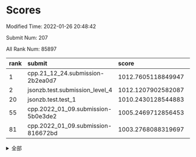 # Scores

Modified Time: 2022-01-26 20:48:42

Submit Num: 207

All Rank Num: 85897

| rank |               submit               |       score        |       sigma        | pk_num |
| :--- | :--------------------------------- | :----------------- | :----------------- | :----- |
| 1    | cpp.21_12_24.submission-2b2ea0d7   | 1012.7605118849947 | 0.7914868182995478 | 1659   |
| 2    | jsonzb.test.submission_level_4     | 1012.1207902582087 | 0.8062228015065663 | 1661   |
| 20   | jsonzb.test.test_1                 | 1010.2430128544883 | 0.7693925979565864 | 1657   |
| 55   | cpp.2022_01_09.submission-5b0e3de2 | 1005.2469712856453 | 0.7083892959010214 | 1658   |
| 81   | cpp.2022_01_09.submission-816672bd | 1003.2768088319697 | 0.7188467707724049 | 1659   |


<details>
<summary>全部</summary>

| rank |                 submit                 |       score        |       sigma        | pk_num |
| :--- | :------------------------------------- | :----------------- | :----------------- | :----- |
| 1    | cpp.21_12_24.submission-2b2ea0d7       | 1012.7605118849947 | 0.7914868182995478 | 1659   |
| 2    | jsonzb.test.submission_level_4         | 1012.1207902582087 | 0.8062228015065663 | 1661   |
| 3    | gobigger.level_3.submission_level_3_32 | 1011.7920168627758 | 0.7961042266931363 | 1660   |
| 4    | gobigger.level_3.submission_level_3_40 | 1011.4808395088608 | 0.8024067866413732 | 1666   |
| 5    | gobigger.level_3.submission_level_3_10 | 1011.3490322665009 | 0.7586385592527121 | 1659   |
| 6    | gobigger.level_3.submission_level_3_16 | 1011.1127072794222 | 0.780212898175604  | 1653   |
| 7    | gobigger.level_3.submission_level_3_24 | 1011.0529825704692 | 0.7838432027338611 | 1664   |
| 8    | gobigger.level_3.submission_level_3_43 | 1010.9477561964217 | 0.7750139617475109 | 1659   |
| 9    | gobigger.level_3.submission_level_3_7  | 1010.9435179485312 | 0.7805188794872182 | 1658   |
| 10   | gobigger.level_3.submission_level_3_22 | 1010.9368130712973 | 0.7501843373905485 | 1663   |
| 11   | gobigger.level_3.submission_level_3_26 | 1010.9304623595855 | 0.7905907260580796 | 1651   |
| 12   | gobigger.level_3.submission_level_3_46 | 1010.842321426721  | 0.7611568227814345 | 1655   |
| 13   | gobigger.level_3.submission_level_3_0  | 1010.8221824875833 | 0.7529869727880057 | 1657   |
| 14   | gobigger.level_3.submission_level_3_49 | 1010.5854428006198 | 0.7606619132233605 | 1658   |
| 15   | gobigger.level_3.submission_level_3_42 | 1010.5554511821878 | 0.7464014606936361 | 1660   |
| 16   | gobigger.level_3.submission_level_3_29 | 1010.5091390123712 | 0.7666620124427732 | 1663   |
| 17   | gobigger.level_3.submission_level_3_20 | 1010.5024219222346 | 0.7590807752190206 | 1664   |
| 18   | gobigger.level_3.submission_level_3_2  | 1010.4582452125488 | 0.783145363211265  | 1663   |
| 19   | gobigger.level_3.submission_level_3_23 | 1010.3997211390599 | 0.7624436515509473 | 1660   |
| 20   | jsonzb.test.test_1                     | 1010.2430128544883 | 0.7693925979565864 | 1657   |
| 21   | gobigger.level_3.submission_level_3_13 | 1010.2363875459662 | 0.7595019417935545 | 1663   |
| 22   | gobigger.level_3.submission_level_3_41 | 1010.2047394654463 | 0.7839427022733317 | 1666   |
| 23   | gobigger.level_3.submission_level_3_3  | 1010.1403068518447 | 0.7585332171290717 | 1658   |
| 24   | gobigger.level_3.submission_level_3_48 | 1010.098506451079  | 0.7555337164974776 | 1655   |
| 25   | gobigger.level_3.submission_level_3_18 | 1010.0894652687884 | 0.7647132233512073 | 1666   |
| 26   | gobigger.level_3.submission_level_3_5  | 1010.0814802012966 | 0.7712993690990982 | 1656   |
| 27   | gobigger.level_3.submission_level_3_19 | 1010.065215213565  | 0.7588140113219706 | 1660   |
| 28   | gobigger.level_3.submission_level_3_14 | 1010.0068859320805 | 0.738934807701161  | 1661   |
| 29   | gobigger.level_3.submission_level_3_34 | 1009.9631149784491 | 0.7448090757229642 | 1660   |
| 30   | gobigger.level_3.submission_level_3_31 | 1009.9501722360693 | 0.7565298384206538 | 1661   |
| 31   | gobigger.level_3.submission_level_3_1  | 1009.8188631923254 | 0.7497726241575082 | 1661   |
| 32   | gobigger.level_3.submission_level_3_38 | 1009.7979177402785 | 0.7448362722780449 | 1664   |
| 33   | gobigger.level_3.submission_level_3_4  | 1009.7124291438267 | 0.754157378160827  | 1659   |
| 34   | gobigger.level_3.submission_level_3_11 | 1009.6889609792705 | 0.7531192352478292 | 1659   |
| 35   | gobigger.level_3.submission_level_3_36 | 1009.6858326630115 | 0.7686459519017171 | 1659   |
| 36   | gobigger.level_3.submission_level_3_35 | 1009.6229541164464 | 0.7417975701613868 | 1662   |
| 37   | gobigger.level_3.submission_level_3_9  | 1009.6018557642789 | 0.7589487344470205 | 1663   |
| 38   | gobigger.level_3.submission_level_3_27 | 1009.5560382853415 | 0.7562403135447825 | 1659   |
| 39   | gobigger.level_3.submission_level_3_15 | 1009.4962481132619 | 0.7495009686043876 | 1662   |
| 40   | gobigger.level_3.submission_level_3_8  | 1009.3747301187695 | 0.732135511882541  | 1660   |
| 41   | gobigger.level_3.submission_level_3_33 | 1009.3310590832778 | 0.7530529521165987 | 1660   |
| 42   | gobigger.level_3.submission_level_3_17 | 1009.3298805113693 | 0.7368788785509113 | 1660   |
| 43   | gobigger.level_3.submission_level_3_28 | 1009.3066662656462 | 0.7519795983105134 | 1660   |
| 44   | gobigger.level_3.submission_level_3_39 | 1009.2950406713957 | 0.7580469448825747 | 1663   |
| 45   | gobigger.level_3.submission_level_3_25 | 1009.2648723121124 | 0.7493143974757115 | 1662   |
| 46   | gobigger.level_3.submission_level_3_44 | 1009.2603421524093 | 0.7672407468342562 | 1661   |
| 47   | gobigger.level_3.submission_level_3_6  | 1009.2359944193905 | 0.7435601890860968 | 1660   |
| 48   | gobigger.level_3.submission_level_3_12 | 1009.2036075123638 | 0.7539831655043394 | 1664   |
| 49   | gobigger.level_3.submission_level_3_30 | 1009.0862565825643 | 0.7694587298759795 | 1656   |
| 50   | gobigger.level_3.submission_level_3_47 | 1008.9402396187833 | 0.7504783756740643 | 1663   |
| 51   | gobigger.level_3.submission_level_3_21 | 1008.9080376400171 | 0.751579172764327  | 1659   |
| 52   | gobigger.level_3.submission_level_3_45 | 1008.8706216184768 | 0.7437603100981112 | 1661   |
| 53   | gobigger.level_3.submission_level_3_37 | 1007.9909092324027 | 0.7392734727246364 | 1659   |
| 54   | gobigger.level_1.submission_level_1_36 | 1005.658139068645  | 0.722630656896479  | 1657   |
| 55   | cpp.2022_01_09.submission-5b0e3de2     | 1005.2469712856453 | 0.7083892959010214 | 1658   |
| 56   | gobigger.level_1.submission_level_1_40 | 1004.5461764011375 | 0.7174402620774268 | 1658   |
| 57   | gobigger.level_1.submission_level_1_6  | 1004.5235308881973 | 0.7079842105613451 | 1659   |
| 58   | gobigger.level_1.submission_level_1_27 | 1004.2696746160395 | 0.7284956190549804 | 1656   |
| 59   | gobigger.level_1.submission_level_1_32 | 1004.2438223726897 | 0.7377318029018856 | 1658   |
| 60   | gobigger.level_1.submission_level_1_22 | 1004.1892637144008 | 0.7280229404548544 | 1661   |
| 61   | gobigger.level_1.submission_level_1_42 | 1004.159233979295  | 0.7035914677427153 | 1660   |
| 62   | gobigger.level_1.submission_level_1_23 | 1004.1227160425389 | 0.7091925261752388 | 1661   |
| 63   | gobigger.level_1.submission_level_1_25 | 1003.9606374796521 | 0.7257930840800536 | 1663   |
| 64   | gobigger.level_1.submission_level_1_9  | 1003.9339801358129 | 0.7158657737042319 | 1660   |
| 65   | gobigger.level_1.submission_level_1_7  | 1003.9166979718494 | 0.7268965196664684 | 1660   |
| 66   | gobigger.level_1.submission_level_1_13 | 1003.9053227319839 | 0.7207929208925217 | 1661   |
| 67   | gobigger.level_1.submission_level_1_24 | 1003.8924117416607 | 0.7200542154026892 | 1660   |
| 68   | gobigger.level_1.submission_level_1_29 | 1003.7997241284135 | 0.7137377354687445 | 1659   |
| 69   | gobigger.level_1.submission_level_1_17 | 1003.6703663114224 | 0.7140234593641346 | 1658   |
| 70   | gobigger.level_1.submission_level_1_47 | 1003.6594067365752 | 0.7193510345624379 | 1659   |
| 71   | gobigger.level_1.submission_level_1_39 | 1003.5357579047195 | 0.7082364574900926 | 1657   |
| 72   | gobigger.level_1.submission_level_1_46 | 1003.5331107879216 | 0.7213782441407534 | 1658   |
| 73   | gobigger.level_1.submission_level_1_16 | 1003.5295049086468 | 0.7228464143095797 | 1659   |
| 74   | gobigger.level_1.submission_level_1_20 | 1003.520534005879  | 0.7226349631875053 | 1657   |
| 75   | gobigger.level_1.submission_level_1_14 | 1003.5198685943666 | 0.7292661768795197 | 1660   |
| 76   | gobigger.level_1.submission_level_1_0  | 1003.4620344436753 | 0.7258682232241264 | 1663   |
| 77   | gobigger.level_1.submission_level_1_35 | 1003.4085500346333 | 0.714455816274963  | 1654   |
| 78   | gobigger.level_1.submission_level_1_3  | 1003.3539055773953 | 0.7117848033160268 | 1662   |
| 79   | gobigger.level_1.submission_level_1_34 | 1003.3022265294874 | 0.7145300453404138 | 1661   |
| 80   | gobigger.level_1.submission_level_1_26 | 1003.2851522813218 | 0.713061968929754  | 1661   |
| 81   | cpp.2022_01_09.submission-816672bd     | 1003.2768088319697 | 0.7188467707724049 | 1659   |
| 82   | gobigger.level_1.submission_level_1_5  | 1003.2667543799104 | 0.7144132287080871 | 1658   |
| 83   | gobigger.level_1.submission_level_1_41 | 1003.156708615311  | 0.7278011622129263 | 1661   |
| 84   | gobigger.level_1.submission_level_1_44 | 1003.1562508452735 | 0.7202683254662141 | 1656   |
| 85   | gobigger.level_1.submission_level_1_28 | 1003.1174277147024 | 0.7194152625428413 | 1662   |
| 86   | gobigger.level_1.submission_level_1_19 | 1003.0959582373806 | 0.7123285428088805 | 1660   |
| 87   | gobigger.level_1.submission_level_1_49 | 1003.0401081727941 | 0.719346357505562  | 1658   |
| 88   | gobigger.level_1.submission_level_1_8  | 1002.9726866235832 | 0.7186284615181697 | 1659   |
| 89   | gobigger.level_1.submission_level_1_1  | 1002.9602275076335 | 0.7200562056354036 | 1660   |
| 90   | gobigger.level_1.submission_level_1_21 | 1002.9301615132019 | 0.7226049087789914 | 1662   |
| 91   | gobigger.level_1.submission_level_1_18 | 1002.8656736128489 | 0.7127400847149792 | 1659   |
| 92   | gobigger.level_1.submission_level_1_45 | 1002.8464553303464 | 0.7189679736887369 | 1652   |
| 93   | gobigger.level_1.submission_level_1_37 | 1002.8390810535709 | 0.7135311865847199 | 1661   |
| 94   | gobigger.level_1.submission_level_1_43 | 1002.8100684231364 | 0.7048496665728453 | 1661   |
| 95   | gobigger.level_1.submission_level_1_4  | 1002.7834114255645 | 0.7168655165885964 | 1662   |
| 96   | gobigger.level_1.submission_level_1_31 | 1002.7632945378795 | 0.7140307807572395 | 1658   |
| 97   | gobigger.level_1.submission_level_1_38 | 1002.7551113814254 | 0.7286766292652271 | 1660   |
| 98   | gobigger.level_1.submission_level_1_33 | 1002.7525532397868 | 0.7232258651157996 | 1660   |
| 99   | gobigger.level_1.submission_level_1_30 | 1002.745894249698  | 0.7094220518564412 | 1659   |
| 100  | gobigger.level_1.submission_level_1_12 | 1002.6869458009437 | 0.7107560607250428 | 1662   |
| 101  | gobigger.level_1.submission_level_1_11 | 1002.3696325776053 | 0.7122732980968969 | 1665   |
| 102  | gobigger.level_1.submission_level_1_15 | 1002.3337813622713 | 0.7161202686273014 | 1663   |
| 103  | gobigger.level_1.submission_level_1_48 | 1002.1307008650161 | 0.7126395921880994 | 1657   |
| 104  | gobigger.level_1.submission_level_1_10 | 1002.0635302081618 | 0.7185086042171931 | 1662   |
| 105  | gobigger.level_1.submission_level_1_2  | 1002.030878269441  | 0.7171827365858223 | 1660   |
| 106  | gobigger.random.submission_random_36   | 997.7009881119283  | 0.7012348076417141 | 1660   |
| 107  | gobigger.random.submission_random_5    | 997.2259079566529  | 0.7000724311261628 | 1655   |
| 108  | gobigger.random.submission_random_39   | 996.9500562691218  | 0.7006000028091747 | 1658   |
| 109  | gobigger.random.submission_random_33   | 996.920463537628   | 0.7044367357185777 | 1663   |
| 110  | gobigger.random.submission_random_14   | 996.8913986392531  | 0.7043238592814546 | 1664   |
| 111  | gobigger.random.submission_random_1    | 996.8819030423352  | 0.7120135088467423 | 1661   |
| 112  | gobigger.random.submission_random_21   | 996.7608946296543  | 0.7201499524919884 | 1659   |
| 113  | gobigger.random.submission_random_32   | 996.6728588816892  | 0.7103149872119127 | 1657   |
| 114  | gobigger.random.submission_random_28   | 996.5794068815388  | 0.7191935617061951 | 1655   |
| 115  | gobigger.random.submission_random_3    | 996.5678716114639  | 0.7137944697327833 | 1657   |
| 116  | gobigger.random.submission_random_18   | 996.5279567198281  | 0.7058056922168682 | 1661   |
| 117  | gobigger.random.submission_random_2    | 996.4187261120206  | 0.7090503417152839 | 1661   |
| 118  | gobigger.random.submission_random_10   | 996.3980588987753  | 0.6948405980991423 | 1664   |
| 119  | gobigger.random.submission_random_30   | 996.2975327935882  | 0.7048595569386612 | 1655   |
| 120  | gobigger.random.submission_random_7    | 996.1992032209552  | 0.7179728526913934 | 1661   |
| 121  | gobigger.random.submission_random_24   | 996.0979423187885  | 0.7106388830347874 | 1658   |
| 122  | gobigger.random.submission_random_35   | 996.0314456724021  | 0.7077650931893728 | 1659   |
| 123  | gobigger.random.submission_random_17   | 996.0114078225372  | 0.700249510500803  | 1662   |
| 124  | gobigger.random.submission_random_0    | 996.0038644773048  | 0.7113504709759094 | 1662   |
| 125  | gobigger.random.submission_random_23   | 995.9814169686332  | 0.7107237375310628 | 1658   |
| 126  | gobigger.random.submission_random_46   | 995.9349484091493  | 0.7077790720502365 | 1653   |
| 127  | gobigger.random.submission_random_15   | 995.8294951055962  | 0.7195110622452014 | 1661   |
| 128  | gobigger.random.submission_random_11   | 995.8150715435307  | 0.713684968456048  | 1667   |
| 129  | gobigger.random.submission_random_19   | 995.7989950352712  | 0.7252781330596586 | 1659   |
| 130  | gobigger.random.submission_random_22   | 995.7907241430678  | 0.7115735621838052 | 1658   |
| 131  | gobigger.random.submission_random_20   | 995.7522464148108  | 0.7076611624589286 | 1662   |
| 132  | gobigger.random.submission_random_34   | 995.7179130940682  | 0.7115406963092865 | 1658   |
| 133  | gobigger.random.submission_random_41   | 995.7176944083435  | 0.7166568048842742 | 1663   |
| 134  | gobigger.random.submission_random_42   | 995.6317479706876  | 0.718683756465302  | 1662   |
| 135  | gobigger.random.submission_random_48   | 995.5937968369483  | 0.7096098695642604 | 1658   |
| 136  | gobigger.random.submission_random_13   | 995.5755160799442  | 0.719665484663074  | 1662   |
| 137  | gobigger.random.submission_random_29   | 995.5414287387005  | 0.7070115815726261 | 1664   |
| 138  | gobigger.random.submission_random_9    | 995.5361304903773  | 0.7101793963706033 | 1659   |
| 139  | gobigger.random.submission_random_37   | 995.4576389620707  | 0.7121339026194905 | 1657   |
| 140  | gobigger.random.submission_random_40   | 995.4327469757068  | 0.7230823305676976 | 1659   |
| 141  | gobigger.random.submission_random_12   | 995.4170822221141  | 0.7153649973300136 | 1668   |
| 142  | gobigger.random.submission_random_4    | 995.3997706504898  | 0.715702125454398  | 1661   |
| 143  | gobigger.random.submission_random_8    | 995.3668688411614  | 0.706211031140988  | 1658   |
| 144  | gobigger.random.submission_random_6    | 995.3062535447124  | 0.7303055477077242 | 1657   |
| 145  | gobigger.random.submission_random_38   | 995.2833136365476  | 0.7049099259564197 | 1661   |
| 146  | gobigger.random.submission_random_16   | 995.269927984604   | 0.720514498291078  | 1662   |
| 147  | gobigger.random.submission_random_27   | 995.2377509173026  | 0.7185788069435408 | 1660   |
| 148  | gobigger.random.submission_random_25   | 995.1963945907817  | 0.7185777497180941 | 1659   |
| 149  | gobigger.random.submission_random_49   | 995.1754538504755  | 0.701823159648404  | 1664   |
| 150  | gobigger.random.submission_random_43   | 995.068499415795   | 0.7113068840036835 | 1664   |
| 151  | gobigger.random.submission_random_47   | 994.9892168833808  | 0.7200357355975386 | 1661   |
| 152  | gobigger.random.submission_random_45   | 994.9419677504416  | 0.709184034171864  | 1662   |
| 153  | gobigger.random.submission_random_26   | 994.6589155563933  | 0.7159228339428616 | 1655   |
| 154  | gobigger.random.submission_random_31   | 994.5184047479432  | 0.7215436618671279 | 1658   |
| 155  | gobigger.random.submission_random_44   | 994.5020485094287  | 0.7090865700573796 | 1662   |
| 156  | gobigger.level_2.submission_level_2_25 | 994.3585097619089  | 0.7288017494179283 | 1660   |
| 157  | gobigger.level_2.submission_level_2_39 | 994.0812439968211  | 0.731752244374662  | 1662   |
| 158  | gobigger.level_2.submission_level_2_31 | 993.9177693388718  | 0.7214718764474952 | 1657   |
| 159  | gobigger.level_2.submission_level_2_16 | 993.729113609837   | 0.7281523817584706 | 1663   |
| 160  | gobigger.level_2.submission_level_2_15 | 993.5600200457725  | 0.715821542038483  | 1663   |
| 161  | gobigger.level_2.submission_level_2_3  | 993.4718772044462  | 0.7221909973425977 | 1658   |
| 162  | gobigger.level_2.submission_level_2_7  | 993.2049041101324  | 0.7292142426709626 | 1661   |
| 163  | gobigger.level_2.submission_level_2_34 | 993.1779077023001  | 0.7546206658717507 | 1658   |
| 164  | gobigger.level_2.submission_level_2_35 | 992.9846950645674  | 0.7460086725798879 | 1658   |
| 165  | gobigger.level_2.submission_level_2_17 | 992.8843469812127  | 0.736322395141882  | 1664   |
| 166  | gobigger.level_2.submission_level_2_13 | 992.7802883660391  | 0.7474958814620658 | 1656   |
| 167  | gobigger.level_2.submission_level_2_4  | 992.774400981334   | 0.7362558045806027 | 1660   |
| 168  | gobigger.level_2.submission_level_2_24 | 992.7574333642596  | 0.7424661958974428 | 1661   |
| 169  | gobigger.level_2.submission_level_2_46 | 992.7465210252609  | 0.7424294048333588 | 1656   |
| 170  | gobigger.level_2.submission_level_2_11 | 992.6482434600715  | 0.7365271718460392 | 1659   |
| 171  | gobigger.level_2.submission_level_2_49 | 992.5327500139346  | 0.7481409402983539 | 1659   |
| 172  | gobigger.level_2.submission_level_2_5  | 992.5231410879642  | 0.7413293805635655 | 1654   |
| 173  | gobigger.level_2.submission_level_2_32 | 992.4107016391162  | 0.7355900157692039 | 1659   |
| 174  | gobigger.level_2.submission_level_2_19 | 992.2622553802502  | 0.7455145833711825 | 1659   |
| 175  | gobigger.level_2.submission_level_2_22 | 992.1795984376643  | 0.758009229138573  | 1659   |
| 176  | gobigger.level_2.submission_level_2_14 | 992.1413909108683  | 0.7529184516619871 | 1665   |
| 177  | gobigger.level_2.submission_level_2_26 | 992.0502656426171  | 0.7451379397126803 | 1665   |
| 178  | gobigger.level_2.submission_level_2_10 | 992.0175527306657  | 0.7539593792082098 | 1656   |
| 179  | gobigger.level_2.submission_level_2_1  | 991.9481695577244  | 0.7416248164703321 | 1661   |
| 180  | gobigger.level_2.submission_level_2_48 | 991.8774534324696  | 0.7349830435982305 | 1661   |
| 181  | gobigger.level_2.submission_level_2_40 | 991.8721286117593  | 0.754288793067528  | 1657   |
| 182  | gobigger.level_2.submission_level_2_33 | 991.8701343952711  | 0.742967952585191  | 1663   |
| 183  | gobigger.level_2.submission_level_2_38 | 991.8516599120692  | 0.7356653177397305 | 1660   |
| 184  | gobigger.level_2.submission_level_2_2  | 991.7339945630333  | 0.7424616902879517 | 1659   |
| 185  | gobigger.level_2.submission_level_2_43 | 991.6458182597929  | 0.7316629048688841 | 1658   |
| 186  | gobigger.level_2.submission_level_2_29 | 991.5059427560677  | 0.7422430920715044 | 1661   |
| 187  | gobigger.level_2.submission_level_2_9  | 991.5022855529814  | 0.7486189265268405 | 1658   |
| 188  | gobigger.level_2.submission_level_2_6  | 991.3171892306764  | 0.7683911776771435 | 1657   |
| 189  | gobigger.level_2.submission_level_2_41 | 991.2765099193763  | 0.7495038611306045 | 1661   |
| 190  | gobigger.level_2.submission_level_2_42 | 991.2111237475098  | 0.7569757150566593 | 1662   |
| 191  | gobigger.level_2.submission_level_2_37 | 991.1104557029317  | 0.7383887505164062 | 1661   |
| 192  | gobigger.level_2.submission_level_2_18 | 991.0929238309719  | 0.7442544796234851 | 1658   |
| 193  | gobigger.level_2.submission_level_2_8  | 991.0288165384608  | 0.7507650938759978 | 1662   |
| 194  | gobigger.level_2.submission_level_2_23 | 990.9790194679425  | 0.7647294692442775 | 1668   |
| 195  | gobigger.level_2.submission_level_2_27 | 990.9448594300337  | 0.7652981231857117 | 1658   |
| 196  | gobigger.level_2.submission_level_2_0  | 990.9126514986689  | 0.753705144245075  | 1662   |
| 197  | gobigger.level_2.submission_level_2_20 | 990.8573340242592  | 0.756488189143779  | 1657   |
| 198  | gobigger.level_2.submission_level_2_36 | 990.7709594217121  | 0.7732759155571899 | 1656   |
| 199  | gobigger.level_2.submission_level_2_28 | 990.6566686257792  | 0.76028033200168   | 1660   |
| 200  | gobigger.level_2.submission_level_2_45 | 990.6216538963506  | 0.7615000090689324 | 1659   |
| 201  | gobigger.level_2.submission_level_2_12 | 990.4678442900467  | 0.7553472704899133 | 1656   |
| 202  | gobigger.level_2.submission_level_2_30 | 990.3666859182238  | 0.7438593202924844 | 1661   |
| 203  | gobigger.level_2.submission_level_2_44 | 990.0897429180752  | 0.784964180841202  | 1658   |
| 204  | gobigger.level_2.submission_level_2_21 | 989.9952666381768  | 0.7622872836422697 | 1655   |
| 205  | gobigger.level_2.submission_level_2_47 | 989.9206643785728  | 0.7804260799825912 | 1666   |
| 206  | gobigger.none.submission_none_0        | 977.9097960898043  | 1.3364456318713565 | 1659   |
| 207  | gobigger.none.submission_none_1        | 975.3758373962694  | 1.5627629126028808 | 1653   |

</details>